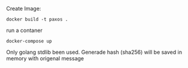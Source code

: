 Create Image:

```docker build -t paxos .```

run a contaner 

```docker-compose up ```


Only golang stdlib been used. Generade hash (sha256) will be saved in memory with origenal message

